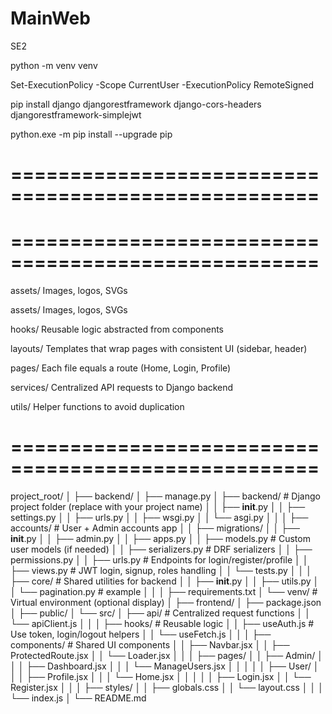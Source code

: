 # MainWeb
SE2

python -m venv venv

Set-ExecutionPolicy -Scope CurrentUser -ExecutionPolicy RemoteSigned

pip install django djangorestframework django-cors-headers djangorestframework-simplejwt

python.exe -m pip install --upgrade pip

# ==================================================== #




# ==================================================== #
assets/
Images, logos, SVGs

assets/
Images, logos, SVGs

hooks/
Reusable logic abstracted from components

layouts/
Templates that wrap pages with consistent UI (sidebar, header)

pages/
Each file equals a route (Home, Login, Profile)

services/
Centralized API requests to Django backend

utils/
Helper functions to avoid duplication

# ==================================================== #

project_root/
│
├── backend/
│   ├── manage.py
│   ├── backend/                  # Django project folder (replace with your project name)
│   │   ├── __init__.py
│   │   ├── settings.py
│   │   ├── urls.py
│   │   ├── wsgi.py
│   │   └── asgi.py
│   │
│   ├── accounts/                 # User + Admin accounts app
│   │   ├── migrations/
│   │   ├── __init__.py
│   │   ├── admin.py
│   │   ├── apps.py
│   │   ├── models.py             # Custom user models (if needed)
│   │   ├── serializers.py        # DRF serializers
│   │   ├── permissions.py
│   │   ├── urls.py               # Endpoints for login/register/profile
│   │   ├── views.py              # JWT login, signup, roles handling
│   │   └── tests.py
│   │
│   ├── core/                     # Shared utilities for backend
│   │   ├── __init__.py
│   │   ├── utils.py
│   │   └── pagination.py         # example
│   │
│   ├── requirements.txt
│   └── venv/                     # Virtual environment (optional display)
│
├── frontend/
│   ├── package.json
│   ├── public/
│   └── src/
│       ├── api/                  # Centralized request functions
│       │   └── apiClient.js
│       │
│       ├── hooks/                # Reusable logic
│       │   ├── useAuth.js        # Use token, login/logout helpers
│       │   └── useFetch.js
│       │
│       ├── components/           # Shared UI components
│       │   ├── Navbar.jsx
│       │   ├── ProtectedRoute.jsx
│       │   └── Loader.jsx
│       │
│       ├── pages/
│       │   ├── Admin/
│       │   │   ├── Dashboard.jsx
│       │   │   └── ManageUsers.jsx
│       │   │
│       │   ├── User/
│       │   │   ├── Profile.jsx
│       │   │   └── Home.jsx
│       │   │
│       │   ├── Login.jsx
│       │   └── Register.jsx
│       │
│       ├── styles/
│       │   ├── globals.css
│       │   └── layout.css
│       │
│       └── index.js
│
└── README.md
